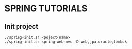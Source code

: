 # SPRING TUTORIALS

## Init project

```spring-web
./spring-init.sh <poject-name>
./spring-init.sh spring-web-mvc -D web,jpa,oracle,lombok
```
